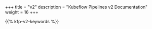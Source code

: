 +++
title = "v2"
description = "Kubeflow Pipelines v2 Documentation"
weight = 16
+++

{{% kfp-v2-keywords %}}

